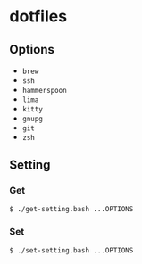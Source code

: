 # dotfiles

## Options

- `brew`
- `ssh`
- `hammerspoon`
- `lima`
- `kitty`
- `gnupg`
- `git`
- `zsh`

## Setting

### Get

```bash
$ ./get-setting.bash ...OPTIONS
```

### Set

```bash
$ ./set-setting.bash ...OPTIONS
```